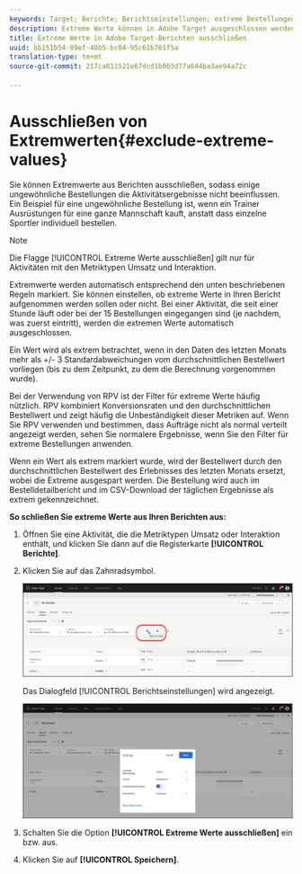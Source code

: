 ```yaml
---
keywords: Target; Berichte; Berichtseinstellungen; extreme Bestellungen; Extremwerte
description: Extreme Werte können in Adobe Target ausgeschlossen werden, sodass einige ungewöhnliche Bestellungen Ihre Aktivitätsergebnisse nicht beeinflussen. Ein Beispiel für eine ungewöhnliche Bestellung ist, wenn ein Trainer Ausrüstungen für eine ganze Mannschaft kauft, anstatt dass einzelne Sportler individuell bestellen.
title: Extreme Werte in Adobe Target-Berichten ausschließen
uuid: bb151b54-09ef-40b5-bc04-95c61b761f5a
translation-type: tm+mt
source-git-commit: 217ca811521e67dcd1b063d77a644ba3ae94a72c

---
```



# Ausschließen von Extremwerten{#exclude-extreme-values}

Sie können Extremwerte aus Berichten ausschließen, sodass einige ungewöhnliche Bestellungen die Aktivitätsergebnisse nicht beeinflussen. Ein Beispiel für eine ungewöhnliche Bestellung ist, wenn ein Trainer Ausrüstungen für eine ganze Mannschaft kauft, anstatt dass einzelne Sportler individuell bestellen.

>[!NOTE]
>
>Die Flagge [!UICONTROL Extreme Werte ausschließen] gilt nur für Aktivitäten mit den Metriktypen Umsatz und Interaktion.

Extremwerte werden automatisch entsprechend den unten beschriebenen Regeln markiert. Sie können einstellen, ob extreme Werte in Ihren Bericht aufgenommen werden sollen oder nicht. Bei einer Aktivität, die seit einer Stunde läuft oder bei der 15 Bestellungen eingegangen sind (je nachdem, was zuerst eintritt), werden die extremen Werte automatisch ausgeschlossen.

Ein Wert wird als extrem betrachtet, wenn in den Daten des letzten Monats mehr als +/- 3 Standardabweichungen vom durchschnittlichen Bestellwert vorliegen (bis zu dem Zeitpunkt, zu dem die Berechnung vorgenommen wurde).

Bei der Verwendung von RPV ist der Filter für extreme Werte häufig nützlich. RPV kombiniert Konversionsraten und den durchschnittlichen Bestellwert und zeigt häufig die Unbeständigkeit dieser Metriken auf. Wenn Sie RPV verwenden und bestimmen, dass Aufträge nicht als normal verteilt angezeigt werden, sehen Sie normalere Ergebnisse, wenn Sie den Filter für extreme Bestellungen anwenden.

Wenn ein Wert als extrem markiert wurde, wird der Bestellwert durch den durchschnittlichen Bestellwert des Erlebnisses des letzten Monats ersetzt, wobei die Extreme ausgespart werden. Die Bestellung wird auch im Bestelldetailbericht und im CSV-Download der täglichen Ergebnisse als extrem gekennzeichnet.

**So schließen Sie extreme Werte aus Ihren Berichten aus:**

1. Öffnen Sie eine Aktivität, die die Metriktypen Umsatz oder Interaktion enthält, und klicken Sie dann auf die Registerkarte **[!UICONTROL Berichte]**.
1. Klicken Sie auf das Zahnradsymbol.

   ![Berichtseinstellungen](/help/c-reports/c-report-settings/assets/report-settings-gear-icon.png)

   Das Dialogfeld [!UICONTROL Berichtseinstellungen] wird angezeigt.

   ![Schrittergebnis](assets/exclude_extreme_values.png)

1. Schalten Sie die Option **[!UICONTROL Extreme Werte ausschließen]** ein bzw. aus.
1. Klicken Sie auf **[!UICONTROL Speichern]**.
